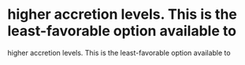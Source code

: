 # higher accretion levels. This is the least-favorable option available to

higher accretion levels. This is the least-favorable option available to